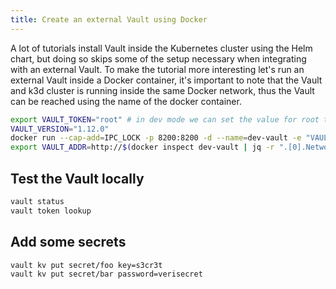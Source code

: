 ```yaml
---
title: Create an external Vault using Docker
---
```


A lot of tutorials install Vault inside the Kubernetes cluster using the Helm chart, but doing so skips some of the setup necessary when integrating with an external Vault. To make the tutorial more interesting let's run an external Vault inside a Docker container, it's important to note that the Vault and k3d cluster is running inside the same Docker network, thus the Vault can be reached using the name of the docker container.

```bash
export VAULT_TOKEN="root" # in dev mode we can set the value for root token
VAULT_VERSION="1.12.0"
docker run --cap-add=IPC_LOCK -p 8200:8200 -d --name=dev-vault -e "VAULT_DEV_ROOT_TOKEN_ID=${VAULT_TOKEN}" --network ${DOCKER_NETWORK} vault:${VAULT_VERSION}
export VAULT_ADDR=http://$(docker inspect dev-vault | jq -r ".[0].NetworkSettings.Networks.\"${DOCKER_NETWORK}\".IPAddress"):8200
```

## Test the Vault locally

```bash
vault status
vault token lookup
```

## Add some secrets

```bash
vault kv put secret/foo key=s3cr3t
vault kv put secret/bar password=verisecret
```
